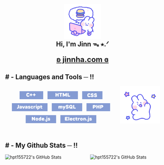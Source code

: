 <body>
  <div align="center">
    <img src="mongmong9.gif" width='120px' alt="Jinn" />
    <h2 style='margin: 0;'>Hi, I'm Jinn ᯓ ⭑.ᐟ</h2>
    <h3> <a class="webLink" style='font-size: 24px; font-weight: bold;' href="http://jinnha.com" target="_blank"> ʚ jinnha.com ɞ </a> </h3>
  </div>
  <div>
    <h2> # - Languages and Tools ─ !! </h2>
    <div align="center">
      <img src="mongmong5.gif" style='width: 130px' align="right">
    </div>
  </div>
  <div>
    <br>
    <div align = "center" width: 60%;>
      <img src='languages/cpp.png' style='height: 26px;   margin-right: 10px; margin-bottom: 10px;'>
      <img src='languages/html.png' style='height: 26px;   margin-right: 10px; margin-bottom: 10px;'>
      <img src='languages/css.png' style='height: 26px;   margin-right: 10px; margin-bottom: 10px;'>
    <img src='languages/javascript.png' style='height: 26px;   margin-right: 10px; margin-bottom: 10px;'>
        <img src='languages/mysql.png' style='height: 26px;   margin-right: 10px; margin-bottom: 10px;'>
    <img src='languages/php.png' style='height: 26px;   margin-right: 10px; margin-bottom: 10px;'>
        <img src='languages/node.png' style='height: 26px;   margin-right: 10px; margin-bottom: 10px;'>
    <img src='languages/electron.png' style='height: 26px;   margin-right: 10px; margin-bottom: 10px;'>
    </div>
    <br>
    <h2># - My Github Stats ─ !!</h2>
 <div style="display: flex; justify-content: space-between;">
    <img src="https://github-readme-stats.vercel.app/api/top-langs/?username=hpt155722&theme=buefy&show_icons=true&hide_border=true&layout=compact" alt="hpt155722's GitHub Stats" style="width: 45%; height: 200px; object-fit: cover;" />
    <img src="https://github-readme-streak-stats.herokuapp.com/?user=hpt155722&theme=buefy&hide_border=true" alt="hpt155722's GitHub Stats" style="width: 45%; height: 200px; object-fit: cover;" />
</div>
